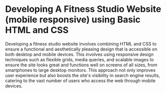 # Developing A Fitness Studio Website (mobile responsive) using Basic HTML and CSS
Developing a fitness studio website involves combining HTML and CSS to ensure a functional and aesthetically pleasing design that is accessible on both desktop and mobile devices. This involves using responsive design techniques such as flexible grids, media queries, and scalable images to ensure the site looks great and functions well on screens of all sizes, from smartphones to large desktop monitors. This approach not only improves user experience but also boosts the site's visibility in search engine results, catering to the vast number of users who access the web through mobile devices.
